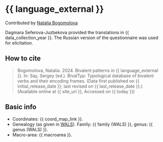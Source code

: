 # {{ language_external }}
Contributed by [Natalia Bogomolova](https://www.uni-bamberg.de/aspra/team/aktuelles-team/dr-natalia-bogomolova/) 

Dagmara Seferova-Juzbekova provided the translations in {{ data_collection_year }}. The Russian version of the questionnaire was used for elicitation.

## How to cite
> Bogomolova, Natalia. 2024. Bivalent patterns in {{ language_external }}. 
> In: Say, Sergey (ed.). BivalTyp: Typological database of bivalent verbs and their encoding frames. 
> (Data first published on {{ initial_release_date }}; last revised on {{ last_release_date }}.) 
> (Available online at {{ site_url }}, Accessed on {{ today }})

## Basic info
- Coordinates: {{ coord_map_link }}.
- Genealogy (as given in [WALS](https://wals.info/)). Family: {{ family (WALS) }}, genus: {{ genus (WALS) }}.
- Macro-area: {{ macroarea }}. 
